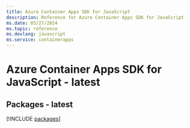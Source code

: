 ```yaml
---
title: Azure Container Apps SDK for JavaScript
description: Reference for Azure Container Apps SDK for JavaScript
ms.date: 03/27/2024
ms.topic: reference
ms.devlang: javascript
ms.service: containerapps
---
```

# Azure Container Apps SDK for JavaScript - latest
## Packages - latest
[!INCLUDE [packages](container-apps-index.md)]